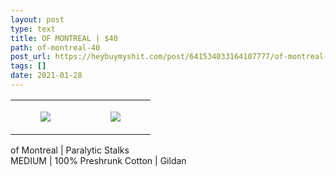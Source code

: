 ```yaml
---
layout: post
type: text
title: OF MONTREAL | $40
path: of-montreal-40
post_url: https://heybuymyshit.com/post/641534033164107777/of-montreal-40
tags: []
date: 2021-01-28
---
```




<table style="width:100%;"><tr><td style="vertical-align:top;">
      <figure class="tmblr-full" data-orig-height="2048" data-orig-width="1365" data-orig-src="https://concertshirts.netlify.app/shirts/0270/0270-01.jpg"><img src="https://64.media.tumblr.com/4ee3dbf69c097649428bf058b13f4778/ced1e380b3c673c5-4e/s540x810/1790e73d035bf4a54e45ad11c24a4ad0385e1ed3.jpg" data-orig-height="2048" data-orig-width="1365" data-orig-src="https://concertshirts.netlify.app/shirts/0270/0270-01.jpg"/></figure></td>
    <td style="vertical-align:top;">
      <figure class="tmblr-full" data-orig-height="2048" data-orig-width="1365" data-orig-src="https://concertshirts.netlify.app/shirts/0270/0270-02.jpg"><img src="https://64.media.tumblr.com/45532ea5000d479a7e6000254ccfcb06/ced1e380b3c673c5-e2/s540x810/d993e0db782124ddc7e788437c36b76b2fe8df37.jpg" data-orig-height="2048" data-orig-width="1365" data-orig-src="https://concertshirts.netlify.app/shirts/0270/0270-02.jpg"/></figure></td>
  </tr></table><p>
  of Montreal | Paralytic Stalks<br/>MEDIUM | 100% Preshrunk Cotton | Gildan
</p>
